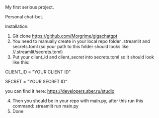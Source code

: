My first serious project. 

Personal chat-bot.

Installation:
1. Git clone https://github.com/Morgrime/gigachatgpt
2. You need to manually create in your local repo folder .streamlit and secrets.toml (so your path to this folder should looks like /<gigachatgpt>/.streamlit/secrets.toml)
3. Put your client_id and client_secret into secrets.toml so it should look like this:

CLIENT_ID = "YOUR CLIENT ID"

SECRET = "YOUR SECRET ID" 

you can find it here: https://developers.sber.ru/studio

4. Then you should be in your repo with main.py, after this run this command: streamlit run main.py
5. Done
